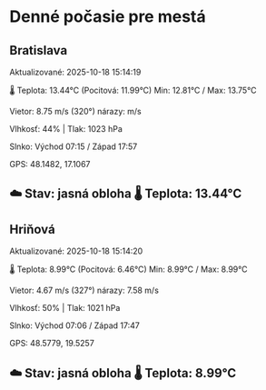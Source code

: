 ﻿# Denné počasie pre mestá

## Bratislava
Aktualizované: 2025-10-18 15:14:19

🌡️ Teplota: 13.44°C 
(Pocitová: 11.99°C)
Min: 12.81°C / Max: 13.75°C

Vietor: 8.75 m/s    (320°) 
nárazy:  m/s

Vlhkosť: 44% | Tlak: 1023 hPa

Slnko: Východ 07:15 / Západ 17:57

GPS: 48.1482, 17.1067

☁️ Stav: jasná obloha        🌡️ Teplota: 13.44°C
---

## Hriňová
Aktualizované: 2025-10-18 15:14:20

🌡️ Teplota: 8.99°C 
(Pocitová: 6.46°C)
Min: 8.99°C / Max: 8.99°C

Vietor: 4.67 m/s (327°)
nárazy: 7.58 m/s

Vlhkosť: 50% | Tlak: 1021 hPa

Slnko: Východ 07:06 / Západ 17:47

GPS: 48.5779, 19.5257

☁️ Stav: jasná obloha        🌡️ Teplota: 8.99°C
---
